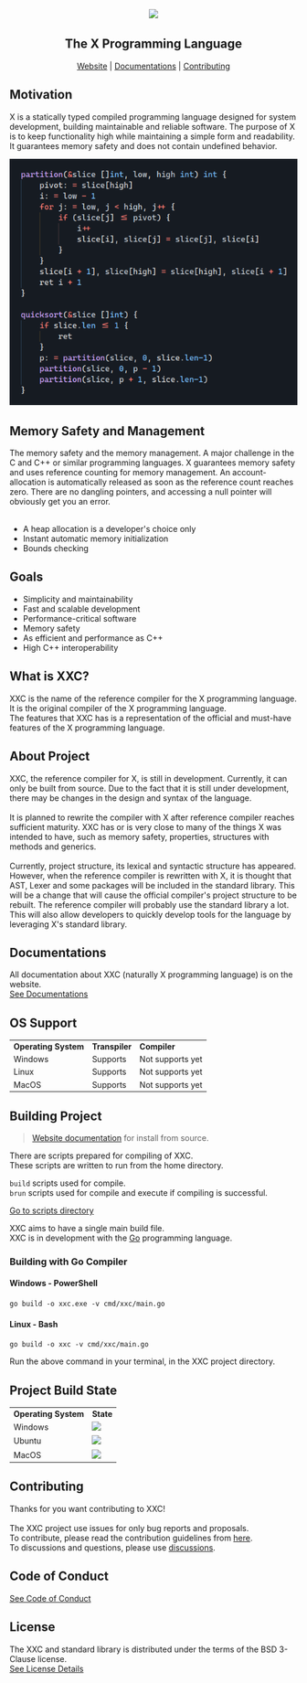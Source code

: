 <div align="center">
<p>
    <img width="100" src="https://raw.githubusercontent.com/the-xlang/resources/main/x.svg?sanitize=true">
</p>
<h2>The X Programming Language</h2>

[Website](https://the-xlang.github.io/website/) |
[Documentations](https://the-xlang.github.io/website/pages/docs.html) |
[Contributing](https://the-xlang.github.io/website/pages/contributing.html)

</strong>
</div>

<h2 id="motivation">Motivation</h2>

X is a statically typed compiled programming language designed for system development, building maintainable and reliable software.
The purpose of X is to keep functionality high while maintaining a simple form and readability.
It guarantees memory safety and does not contain undefined behavior.

<img src="./docs/images/quick_sort.png"/>

<h2 id="memory-safety">Memory Safety and Management</h2>
The memory safety and the memory management.
A major challenge in the C and C++ or similar programming languages.
X guarantees memory safety and uses reference counting for memory management.
An account-allocation is automatically released as soon as the reference count reaches zero.
There are no dangling pointers, and accessing a null pointer will obviously get you an error.
<br><br>

+ A heap allocation is a developer's choice only
+ Instant automatic memory initialization
+ Bounds checking

<h2 id="goals">Goals</h2>

+ Simplicity and maintainability
+ Fast and scalable development
+ Performance-critical software
+ Memory safety
+ As efficient and performance as C++
+ High C++ interoperability

<h2 id="what-is-xxc">What is XXC?</h2>
XXC is the name of the reference compiler for the X programming language. <br>
It is the original compiler of the X programming language. <br>
The features that XXC has is a representation of the official and must-have features of the X programming language.

<h2 id="about-project">About Project</h2>
XXC, the reference compiler for X, is still in development.
Currently, it can only be built from source.
Due to the fact that it is still under development, there may be changes in the design and syntax of the language.
<br><br>
It is planned to rewrite the compiler with X after reference compiler reaches sufficient maturity.
XXC has or is very close to many of the things X was intended to have, such as memory safety, properties, structures with methods and generics.
<br><br>
Currently, project structure, its lexical and syntactic structure has appeared.
However, when the reference compiler is rewritten with X, it is thought that AST, Lexer and some packages will be included in the standard library.
This will be a change that will cause the official compiler's project structure to be rebuilt.
The reference compiler will probably use the standard library a lot.
This will also allow developers to quickly develop tools for the language by leveraging X's standard library.

<h2 id="documentations">Documentations</h2>

All documentation about XXC (naturally X programming language) is on the website. <br>
[See Documentations](https://the-xlang.github.io/website/pages/docs.html)

<h2 id="os-support">OS Support</h2>

<table>
    <tr>
        <td><strong>Operating System</strong></td>
        <td><strong>Transpiler</strong></td>
        <td><strong>Compiler</strong></td>
    </tr>
    <tr>
        <td>Windows</td>
        <td>Supports</td>
        <td>Not supports yet</td>
    </tr>
    <tr>
        <td>Linux</td>
        <td>Supports</td>
        <td>Not supports yet</td>
    </tr>
    <tr>
        <td>MacOS</td>
        <td>Supports</td>
        <td>Not supports yet</td>
    </tr>
</table>

<h2 id="building-project">Building Project</h2>

> [Website documentation](https://the-xlang.github.io/website/pages/docs.html?page=getting-started-install-from-source) for install from source.

There are scripts prepared for compiling of XXC. <br>
These scripts are written to run from the home directory.

`build` scripts used for compile. <br>
`brun` scripts used for compile and execute if compiling is successful.

[Go to scripts directory](scripts)

XXC aims to have a single main build file. <br>
XXC is in development with the [Go](https://github.com/golang/go) programming language. <br>

### Building with Go Compiler

#### Windows - PowerShell
```
go build -o xxc.exe -v cmd/xxc/main.go
```

#### Linux - Bash
```
go build -o xxc -v cmd/xxc/main.go
```

Run the above command in your terminal, in the XXC project directory.

<h2 id="project-build-state">Project Build State</h2>

<table>
    <tr>
        <td><strong>Operating System</strong></td>
        <td><strong>State</strong></td>
    </tr>
    <tr>
        <td>Windows</td>
        <td>
            <a href="https://github.com/the-xlang/xxc/actions/workflows/windows.yml">
                <img src="https://github.com/the-xlang/xxc/actions/workflows/windows.yml/badge.svg")>
            </a>
        </td>
    </tr>
    <tr>
        <td>Ubuntu</td>
        <td>
            <a href="https://github.com/the-xlang/xxc/actions/workflows/ubuntu.yml">
                <img src="https://github.com/the-xlang/xxc/actions/workflows/ubuntu.yml/badge.svg")>
            </a>
        </td>
    </tr>
    <tr>
        <td>MacOS</td>
        <td>
            <a href="https://github.com/the-xlang/xxc/actions/workflows/macos.yml">
                <img src="https://github.com/the-xlang/xxc/actions/workflows/macos.yml/badge.svg")>
            </a>
        </td>
    </tr>
</table>

<h2 id="contributing">Contributing</h2>

Thanks for you want contributing to XXC!
<br><br>
The XXC project use issues for only bug reports and proposals. <br>
To contribute, please read the contribution guidelines from <a href="https://the-xlang.github.io/website/pages/contributing.html">here</a>. <br>
To discussions and questions, please use <a href="https://github.com/the-xlang/xxc/discussions">discussions</a>.

<h2 id="code-of-conduct">Code of Conduct</h2>

[See Code of Conduct](https://the-xlang.github.io/website/pages/code_of_conduct.html)

<h2 id="license">License</h2>

The XXC and standard library is distributed under the terms of the BSD 3-Clause license. <br>
[See License Details](https://the-xlang.github.io/website/pages/license.html)
